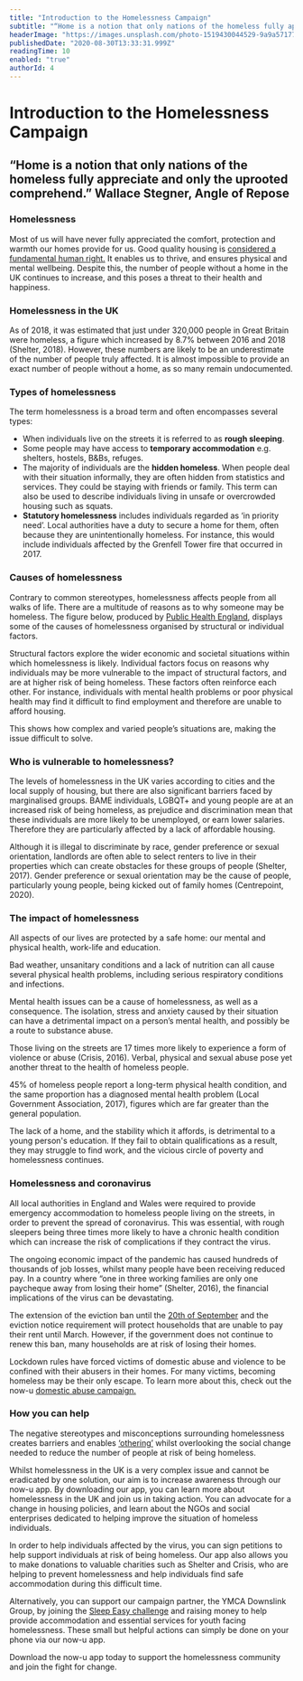```yaml
---
title: "Introduction to the Homelessness Campaign"
subtitle: "“Home is a notion that only nations of the homeless fully appreciate and only the uprooted comprehend.” Wallace Stegner, Angle of Repose"
headerImage: "https://images.unsplash.com/photo-1519430044529-9a9a57177865?ixlib=rb-1.2.1&ixid=eyJhcHBfaWQiOjEyMDd9&auto=format&fit=crop&w=1522&q=80"
publishedDate: "2020-08-30T13:33:31.999Z"
readingTime: 10
enabled: "true"
authorId: 4
---
```


# Introduction to the Homelessness Campaign

## “Home is a notion that only nations of the homeless fully appreciate and only the uprooted comprehend.” Wallace Stegner, Angle of Repose

### Homelessness

Most of us will have never fully appreciated the comfort, protection and warmth our homes provide for us. Good quality housing is [considered a fundamental human right.](https://scotland.shelter.org.uk/__data/assets/pdf_file/0010/1657801/Housing_is_a_human_right_FINAL_100119.pdf/_nocache) It enables us to thrive, and ensures physical and mental wellbeing. Despite this, the number of people without a home in the UK continues to increase, and this poses a threat to their health and happiness.

### Homelessness in the UK

As of 2018, it was estimated that just under 320,000 people in Great Britain were homeless, a figure which increased by 8.7% between 2016 and 2018 (Shelter, 2018). However, these numbers are likely to be an underestimate of the number of people truly affected. It is almost impossible to provide an exact number of people without a home, as so many remain undocumented.


### Types of homelessness

The term homelessness is a broad term and often encompasses several types:
- When individuals live on the streets it is referred to as **rough sleeping**.
- Some people may have access to **temporary accommodation** e.g. shelters, hostels, B&Bs, refuges.
- The majority of individuals are the **hidden homeless**. When people deal with their situation informally, they are often hidden from statistics and services. They could be staying with friends or family. This term can also be used to describe individuals living in unsafe or overcrowded housing such as squats.  
- **Statutory homelessness** includes individuals regarded as ‘in priority need’. Local authorities have a duty to secure a home for them, often because they are unintentionally homeless. For instance, this would include individuals affected by the Grenfell Tower fire that occurred in 2017.

### Causes of homelessness

Contrary to common stereotypes, homelessness affects people from all walks of life. There are a multitude of reasons as to why someone may be homeless. The figure below, produced by [Public Health England](https://www.gov.uk/government/publications/health-matters-rough-sleeping/health-matters-rough-sleeping), displays some of the causes of homelessness organised by structural or individual factors. 

Structural factors explore the wider economic and societal situations within which homelessness is likely. Individual factors focus on reasons why individuals may be more vulnerable to the impact of structural factors, and are at higher risk of being homeless. These factors often reinforce each other. For instance, individuals with mental health problems or poor physical health may find it difficult to find employment and therefore are unable to afford housing. 

This shows how complex and varied people’s situations are, making the issue difficult to solve. 


### Who is  vulnerable to homelessness?

The levels of homelessness in the UK varies according to cities and the local supply of housing, but there are also significant barriers faced by marginalised groups. BAME individuals, LGBQT+ and young people are at an increased risk of being homeless, as prejudice and discrimination mean that these individuals are more likely to be unemployed, or earn lower salaries. Therefore they are particularly affected by a lack of affordable housing.

Although it is illegal to discriminate by race, gender preference or sexual orientation, landlords are often able to select renters to live in their properties which can create obstacles for these groups of people (Shelter, 2017). Gender preference or sexual orientation may be the cause of people, particularly young people, being kicked out of family homes (Centrepoint, 2020).


### The impact of homelessness

All aspects of our lives are protected by a safe home: our mental and physical health, work-life and education. 

Bad weather, unsanitary conditions and a lack of nutrition can all cause several physical health problems, including serious respiratory conditions and infections. 

Mental health issues can be a cause of homelessness, as well as a consequence. The isolation, stress and anxiety caused by their situation can have a detrimental impact on a person’s mental health, and possibly be a route to substance abuse.

Those living on the streets are 17 times more likely to experience a form of violence or abuse (Crisis, 2016). Verbal, physical and sexual abuse pose yet another threat to the health of homeless people. 

45% of homeless people report a long-term physical health condition, and the same proportion has a diagnosed mental health problem (Local Government Association, 2017), figures which are far greater than the general population. 

The lack of a home, and the stability which it affords, is detrimental to a young person's education. If they fail to obtain qualifications as a result, they may struggle to find work, and the vicious circle of poverty and homelessness continues. 


### Homelessness and coronavirus

All local authorities in England and Wales were required to provide emergency accommodation to homeless people living on the streets, in order to prevent the spread of coronavirus. This was essential, with rough sleepers being three times more likely to have a chronic health condition which can increase the risk of complications if they contract the virus.

The ongoing economic impact of the pandemic has caused hundreds of thousands of job losses, whilst many people have been receiving reduced pay. In a country where “one in three working families are only one paycheque away from losing their home” (Shelter, 2016), the financial implications of the virus can be devastating.

The extension of the eviction ban until the [20th of September](https://www.bbc.co.uk/news/business-53851945) and the eviction notice requirement will protect households that are unable to pay their rent until March. However, if the government does not continue to renew this ban, many households are at risk of losing their homes. 

Lockdown rules have forced victims of domestic abuse and violence to be confined with their abusers in their homes. For many victims, becoming homeless may be their only escape. To learn more about this, check out the now-u [domestic abuse campaign.](https://now-u.com/campaigns/1)


### How you can help

The negative stereotypes and misconceptions surrounding homelessness creates barriers and enables [‘othering’](https://www.mindtools.com/blog/mttalk-roundup-the-ugly-truth-about-othering/) whilst overlooking the social change needed to reduce the number of people at risk of being homeless. 

Whilst homelessness in the UK is a very complex issue and cannot be eradicated by one solution, our aim is to increase awareness through our now-u app. By downloading our app, you can learn more about homelessness in the UK and join us in taking action. You can advocate for a change in housing policies, and learn about the NGOs and social enterprises dedicated to helping improve the situation of homeless individuals.

In order to help individuals affected by the virus, you can sign petitions to help support individuals at risk of being homeless. Our app also allows you to make donations to valuable charities such as Shelter and Crisis, who are helping to prevent homelessness and help individuals find safe accommodation during this difficult time.

Alternatively, you can support our campaign partner, the YMCA Downslink Group, by joining the [Sleep Easy challenge](https://www.ymcadlg.org/get-involved/fundraise/sleep-easy/) and raising money to help provide accommodation and essential services for youth facing homelessness. These small but helpful actions can simply be done on your phone via our now-u app.

Download the now-u app today to support the homelessness community and join the fight for change.


